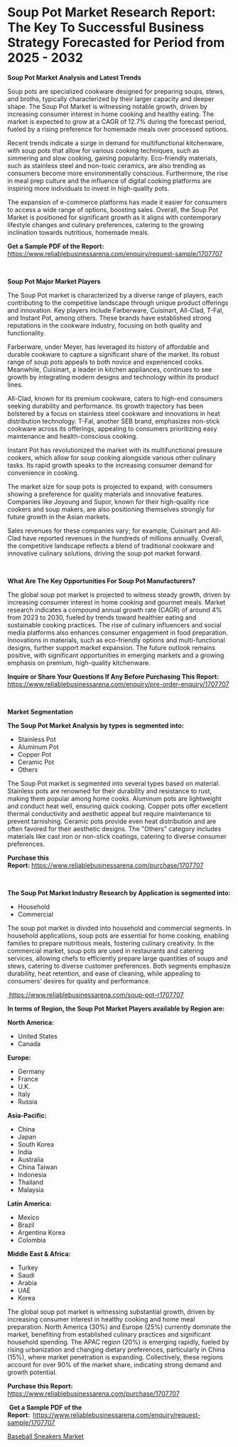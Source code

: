 <p><h1>Soup Pot Market Research Report: The Key To Successful Business Strategy Forecasted for Period from 2025 - 2032</h1></p><p><strong>Soup Pot Market Analysis and Latest Trends</strong></p>
<p><p>Soup pots are specialized cookware designed for preparing soups, stews, and broths, typically characterized by their larger capacity and deeper shape. The Soup Pot Market is witnessing notable growth, driven by increasing consumer interest in home cooking and healthy eating. The market is expected to grow at a CAGR of 12.7% during the forecast period, fueled by a rising preference for homemade meals over processed options.</p><p>Recent trends indicate a surge in demand for multifunctional kitchenware, with soup pots that allow for various cooking techniques, such as simmering and slow cooking, gaining popularity. Eco-friendly materials, such as stainless steel and non-toxic ceramics, are also trending as consumers become more environmentally conscious. Furthermore, the rise in meal prep culture and the influence of digital cooking platforms are inspiring more individuals to invest in high-quality pots.</p><p>The expansion of e-commerce platforms has made it easier for consumers to access a wide range of options, boosting sales. Overall, the Soup Pot Market is positioned for significant growth as it aligns with contemporary lifestyle changes and culinary preferences, catering to the growing inclination towards nutritious, homemade meals.</p></p>
<p><strong>Get a Sample PDF of the Report:&nbsp;</strong> <a href="https://www.reliablebusinessarena.com/enquiry/request-sample/1707707?utm_campaign=3138&utm_medium=2&utm_source=Github&utm_content=ia&utm_term=05042025&utm_id=soup-pot">https://www.reliablebusinessarena.com/enquiry/request-sample/1707707</a></p>
<p>&nbsp;</p>
<p><strong>Soup Pot Major Market Players</strong></p>
<p><p>The Soup Pot market is characterized by a diverse range of players, each contributing to the competitive landscape through unique product offerings and innovation. Key players include Farberware, Cuisinart, All-Clad, T-Fal, and Instant Pot, among others. These brands have established strong reputations in the cookware industry, focusing on both quality and functionality.</p><p>Farberware, under Meyer, has leveraged its history of affordable and durable cookware to capture a significant share of the market. Its robust range of soup pots appeals to both novice and experienced cooks. Meanwhile, Cuisinart, a leader in kitchen appliances, continues to see growth by integrating modern designs and technology within its product lines.</p><p>All-Clad, known for its premium cookware, caters to high-end consumers seeking durability and performance. Its growth trajectory has been bolstered by a focus on stainless steel cookware and innovations in heat distribution technology. T-Fal, another SEB brand, emphasizes non-stick cookware across its offerings, appealing to consumers prioritizing easy maintenance and health-conscious cooking.</p><p>Instant Pot has revolutionized the market with its multifunctional pressure cookers, which allow for soup cooking alongside various other culinary tasks. Its rapid growth speaks to the increasing consumer demand for convenience in cooking.</p><p>The market size for soup pots is projected to expand, with consumers showing a preference for quality materials and innovative features. Companies like Joyoung and Supor, known for their high-quality rice cookers and soup makers, are also positioning themselves strongly for future growth in the Asian markets.</p><p>Sales revenues for these companies vary; for example, Cuisinart and All-Clad have reported revenues in the hundreds of millions annually. Overall, the competitive landscape reflects a blend of traditional cookware and innovative culinary solutions, driving the soup pot market forward.</p></p>
<p>&nbsp;</p>
<p><strong>What Are The Key Opportunities For Soup Pot Manufacturers?</strong></p>
<p><p>The global soup pot market is projected to witness steady growth, driven by increasing consumer interest in home cooking and gourmet meals. Market research indicates a compound annual growth rate (CAGR) of around 4% from 2023 to 2030, fueled by trends toward healthier eating and sustainable cooking practices. The rise of culinary influencers and social media platforms also enhances consumer engagement in food preparation. Innovations in materials, such as eco-friendly options and multi-functional designs, further support market expansion. The future outlook remains positive, with significant opportunities in emerging markets and a growing emphasis on premium, high-quality kitchenware.</p></p>
<p><strong>Inquire or Share Your Questions If Any Before Purchasing This Report:</strong> <a href="https://www.reliablebusinessarena.com/enquiry/pre-order-enquiry/1707707?utm_campaign=3138&utm_medium=2&utm_source=Github&utm_content=ia&utm_term=05042025&utm_id=soup-pot">https://www.reliablebusinessarena.com/enquiry/pre-order-enquiry/1707707</a></p>
<p>&nbsp;</p>
<p><strong>Market Segmentation</strong></p>
<p><strong>The Soup Pot Market Analysis by types is segmented into:</strong></p>
<p><ul><li>Stainless Pot</li><li>Aluminum Pot</li><li>Copper Pot</li><li>Ceramic Pot</li><li>Others</li></ul></p>
<p><p>The Soup Pot market is segmented into several types based on material. Stainless pots are renowned for their durability and resistance to rust, making them popular among home cooks. Aluminum pots are lightweight and conduct heat well, ensuring quick cooking. Copper pots offer excellent thermal conductivity and aesthetic appeal but require maintenance to prevent tarnishing. Ceramic pots provide even heat distribution and are often favored for their aesthetic designs. The "Others" category includes materials like cast iron or non-stick coatings, catering to diverse consumer preferences.</p></p>
<p><strong>Purchase this Report:&nbsp;</strong><a href="https://www.reliablebusinessarena.com/purchase/1707707?utm_campaign=3138&utm_medium=2&utm_source=Github&utm_content=ia&utm_term=05042025&utm_id=soup-pot">https://www.reliablebusinessarena.com/purchase/1707707</a></p>
<p>&nbsp;</p>
<p><strong>The Soup Pot Market Industry Research by Application is segmented into:</strong></p>
<p><ul><li>Household</li><li>Commercial</li></ul></p>
<p><p>The soup pot market is divided into household and commercial segments. In household applications, soup pots are essential for home cooking, enabling families to prepare nutritious meals, fostering culinary creativity. In the commercial market, soup pots are used in restaurants and catering services, allowing chefs to efficiently prepare large quantities of soups and stews, catering to diverse customer preferences. Both segments emphasize durability, heat retention, and ease of cleaning, while appealing to consumers’ desires for quality and performance.</p></p>
<p><a href="https://www.reliablebusinessarena.com/soup-pot-r1707707?utm_campaign=3138&utm_medium=2&utm_source=Github&utm_content=ia&utm_term=05042025&utm_id=soup-pot">&nbsp;https://www.reliablebusinessarena.com/soup-pot-r1707707</a></p>
<p><strong>In terms of Region, the Soup Pot Market Players available by Region are:</strong></p>
<p>
    <p> <strong> North America: </strong>
        <ul>
            <li>United States</li>
            <li>Canada</li>
        </ul>
        </p> 
    <p> <strong> Europe: </strong>
        <ul>
            <li>Germany</li>
            <li>France</li>
            <li>U.K.</li>
            <li>Italy</li>
            <li>Russia</li>
        </ul>
        </p> 
    <p> <strong> Asia-Pacific: </strong>
        <ul>
            <li>China</li>
            <li>Japan</li>
            <li>South Korea</li>
            <li>India</li>
            <li>Australia</li>
            <li>China Taiwan</li>
            <li>Indonesia</li>
            <li>Thailand</li>
            <li>Malaysia</li>
        </ul>
        </p> 
    <p> <strong> Latin America: </strong>
        <ul>
            <li>Mexico</li>
            <li>Brazil</li>
            <li>Argentina Korea</li>
            <li>Colombia</li>
        </ul>
        </p> 
    <p> <strong> Middle East & Africa: </strong>
        <ul>
            <li>Turkey</li>
            <li>Saudi</li>
            <li>Arabia</li>
            <li>UAE</li>
            <li>Korea</li>
        </ul>
    </p>
    </p>
<p><p>The global soup pot market is witnessing substantial growth, driven by increasing consumer interest in healthy cooking and home meal preparation. North America (30%) and Europe (25%) currently dominate the market, benefiting from established culinary practices and significant household spending. The APAC region (20%) is emerging rapidly, fueled by rising urbanization and changing dietary preferences, particularly in China (15%), where market penetration is expanding. Collectively, these regions account for over 90% of the market share, indicating strong demand and growth potential.</p></p>
<p><strong>Purchase this Report: </strong><a href="https://www.reliablebusinessarena.com/purchase/1707707?utm_campaign=3138&utm_medium=2&utm_source=Github&utm_content=ia&utm_term=05042025&utm_id=soup-pot">https://www.reliablebusinessarena.com/purchase/1707707</a></p>
<p>&nbsp;<strong>Get a Sample PDF of the Report:&nbsp;&nbsp;</strong><a href="https://www.reliablebusinessarena.com/enquiry/request-sample/1707707?utm_campaign=3138&utm_medium=2&utm_source=Github&utm_content=ia&utm_term=05042025&utm_id=soup-pot">https://www.reliablebusinessarena.com/enquiry/request-sample/1707707</a></p>
<p><strong></strong></p>
<p><p><a href="https://github.com/sirayedantte/Market-Research-Report-List-1/blob/main/baseball-sneakers-market.md?utm_campaign=3138&utm_medium=2&utm_source=Github&utm_content=ia&utm_term=05042025&utm_id=soup-pot">Baseball Sneakers Market</a></p></p>